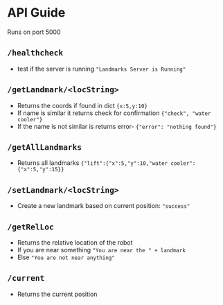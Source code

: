 # API Guide

Runs on port 5000

## ` /healthcheck ` 
- test if the server is running `"Landmarks Server is Running"`

## ` /getLandmark/<locString> ` 
- Returns the coords if found in dict `{x:5,y:10}`
- If name is similar it returns check for confirmation `{"check", "water cooler"}`
- If the name is not similar is returns error- `{"error": "nothing found"}`

## `/getAllLandmarks`
- Returns all landmarks `{"lift":{"x":5,"y":10,"water cooler":{"x":5,"y":15}}`

## `/setLandmark/<locString>`
- Create a new landmark based on current position: `"success"`

## `/getRelLoc`
- Returns the relative location of the robot
- If you are near something  `"You are near the " + landmark`
- Else `"You are not near anything"`

## `/current`
- Returns the current position
